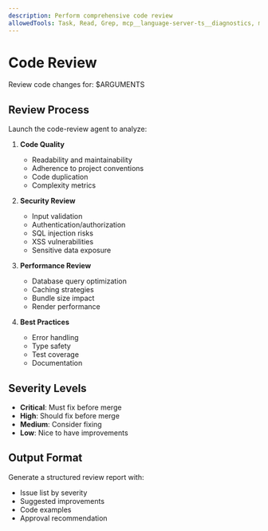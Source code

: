 ```yaml
---
description: Perform comprehensive code review
allowedTools: Task, Read, Grep, mcp__language-server-ts__diagnostics, mcp__language-server-py__diagnostics
---
```


# Code Review

Review code changes for: $ARGUMENTS

## Review Process

Launch the code-review agent to analyze:

1. **Code Quality**
   - Readability and maintainability
   - Adherence to project conventions
   - Code duplication
   - Complexity metrics

2. **Security Review**
   - Input validation
   - Authentication/authorization
   - SQL injection risks
   - XSS vulnerabilities
   - Sensitive data exposure

3. **Performance Review**
   - Database query optimization
   - Caching strategies
   - Bundle size impact
   - Render performance

4. **Best Practices**
   - Error handling
   - Type safety
   - Test coverage
   - Documentation

## Severity Levels

- **Critical**: Must fix before merge
- **High**: Should fix before merge
- **Medium**: Consider fixing
- **Low**: Nice to have improvements

## Output Format

Generate a structured review report with:
- Issue list by severity
- Suggested improvements
- Code examples
- Approval recommendation
